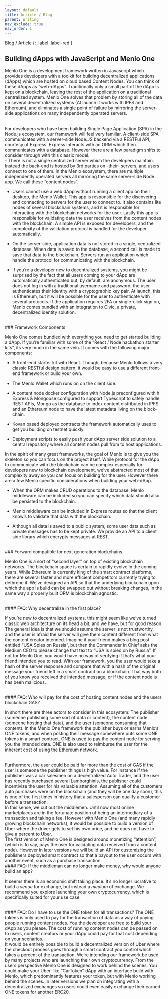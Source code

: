 ```yaml
---
layout: default
title: Article / Blog
parent: Writing
nav_exclude: true
nav_order: 1
---
```

Blog / Article
{: .label .label-red }

## Building dApps with JavaScript and Menlo One


Menlo One is a development framework written in Javascript which provides developers with a toolkit for building decentralized applications (dApps) which are hosted on cloud based Content Nodes. You can think of these dApps as “web-dApps”. Traditionally only a small part of the dApp is kept on a blockchain, leaving the rest of the application on a traditional centralized system. Menlo One solves that problem by storing all of the data on several decentralized systems (At launch it works with IPFS and Ethereum), and eliminates a single point of failure by mirroring the server-side applications on many independently operated servers.

<br>
For developers who have been building Single Page Application (SPA) in the Node.js ecosystem, our framework will feel very familiar. A client-side SPA communicates with a server-side Node.JS backend via a RESTFul API, courtesy of Express. Express interacts with an ORM which then communicates with a database. However there are a few paradigm shifts to consider through with this classic model.

<br>
- There is not a single centralized server which the developers maintain. Instead the back-end is hosted by 3rd parties on -their- servers, and users connect to one of them. In the Menlo ecosystem, there are multiple independently operated servers all mirroring the same server-side Node app. We call these “content nodes”.

- Users cannot use a web dApp without running a client app on their desktop, the Menlo Wallet. This app is responsible for the discovering and connecting to servers for the user to connect to. It also contains lite nodes of several blockchain systems, and it is responsible for interacting with the blockchain networks for the user. Lastly this app is responsible for validating data the user receives from the content nodes with the blockchain. A simple API is exposed for developers, and the complexity of the validation protocol is handled for the developer automatically.

- On the server-side, application data is not stored in a single, centralized database. When data is saved to the database, a second call is made to save that data to the blockchain. Servers run an application which handle the protocol for communicating with the blockchain.

- If you’re a developer new to decentralized systems, you might be surprised by the fact that all users coming to your dApp are automatically authenticated but, by default, are anonymous. The user does not log in with a traditional username and password, the user authenticates their identity with a cryptographic key pair. At launch, this is Ethereum, but it will be possible for the user to authenticate with several protocols. If the application requires 2FA or single-click sign on, Menlo comes bundled with an integration to Civic, a private, decentralized identity solution.

<br>
### Framework Components

Menlo One comes bundled with everything you need to get started building a dApp. If you’re familiar with some of the “React / Node hackathon starter kits”, its very much in the same vein. It comes with the following major components:

- A front-end starter kit with React. Though, because Menlo follows a very classic RESTful design pattern, it would be easy to use a different front-end framework or build your own.

- The Menlo Wallet which runs on on the client side.

- A content node docker configuration with Node.js preconfigured with h Express & Mongoose configured to support Typescript to safely handle REST APIs, Mongo as the database to index content distributed in IPFS and an Ethereum node to have the latest metadata living on the block-chain.

- Kovan based deployed contracts the framework automatically uses to get you building on testnet quickly.

- Deployment scripts to easily push your dApp server side solution to a central repository where all content nodes pull from to host applications.

In the spirit of many great frameworks, the goal of Menlo is to give you the skeleton so you can focus on the project itself. While protocol for the dApp to communicate with the blockchain can be complex especially for developers new to blockchain development, we’ve abstracted most of that complexity away so you can focus on building for the user. However there are a few Menlo specific considerations when building your web-dApp.

- When the ORM makes CRUD operations to the database, Menlo middleware can be included so you can specify which data should also be persisted to the blockchain.

- Menlo middleware can be included in Express routes so that the client know’s to validate that data with the blockchain.

- Although all data is saved to a public system, some user data such as private messages has to be kept private. We provide an API to a client side library which encrypts messages at REST.

<br>
### Forward compatible for next generation blockchains

Menlo One is a sort of “second layer” on top of existing blockchain networks. The blockchain space is certain to rapidly evolve in the coming years. While Ethereum is currently king of the smart contract platforms, there are several faster and more efficient competitors currently trying to dethrone it. We’ve designed an API so that the underlying blockchain upon which the app is build can be swapped out without breaking changes, in the same way a properly built ORM is blockchain agnostic.

<br>
#### FAQ: Why decentralize in the first place?

If you’re new to decentralized systems, this might seem like we’ve turned classic web architecture on its head a bit, and we have, but for good reason. The general idea is that we should assume the server is not trustworthy, and the user is afraid the server will give them content different from what the content creator intended. Imagine if your friend makes a blog post entitled “USA Spies on Russia”, but then the Commander in Chief asks the Medium CEO to please change that text to “USA is spied on by Russia”. If not for Menlo One, you would have no way of verifying if that’s what your friend intended you to read. With our framework, you the user would take a hash of the server response and compare that with a hash of the original message your friend left in a smart contract on a blockchain. That way both of you know you received the intended message, or if the content node is has been malicious.

<br>
#### FAQ: Who will pay for the cost of hosting content nodes and the users blockchain GAS?

In short there are three actors to consider in this ecosystem: The publisher (someone publishing some sort of data or content), the content node (someone hosting that data), and the user (someone consuming that content). In the Menlo One framework the publisher buys or earns Menlo’s ONE tokens, and when posting their message somewhere puts some ONE tokens in a smart contract. ONE is used to pay the content node for serving you the intended data. ONE is also used to reimburse the user for the inherent cost of using the Ethereum network.

<br>
Furthermore, the user could be paid far more than the cost of GAS if the user is someone the publisher things is high value. For instance if the publisher was a car salesmen on a decentralized Auto Trader, and the user has recently purchased several Lamborghinis, the publisher could incentivize the user for his valuable attention. Assuming all of the customers auto purchases were on the blockchain (and they will be one day soon), this is one of the first times in history that a salesperson can qualify a customer before a transaction.

<br>
In this sense, we cut out the middlemen. Until now most online marketplaces are in the fortunate position of being an intermediary of a transaction and taking a fee. However with Menlo One (and many rapidly growing blockchain networks), it would be possible to build a version of Uber where the driver gets to set his own price, and he does not have to give a percent to Uber.

<br>
The first version of Menlo One is designed around monetizing “attention”, (which is to say, pays the user for validating data received from a content node). However in later versions we will build an API for customizing the publishers deployed smart contract so that a payout to the user occurs with another event, such as a purchase transaction.

<br>
#### FAQ: If the middleman can no longer make money, why would anyone build an app?

It seems there is an economic shift taking place. It’s no longer lucrative to build a *venue* for exchange, but instead a *medium* of exchange. We recommend you explore launching your own cryptocurrency, which is specifically suited for your use case.

<br>
#### FAQ: Do I have to use the ONE token for all transactions?
The ONE tokens is only used to pay for the transaction of data as a way of paying people running content nodes. You the developer are free to build your dApp as you please. The cost of running content nodes can be passed on to users, content creators or your dApp could pay for that cost depending on your scenarios.

<br>
It would be entirely possible to build a decentralized version of Uber where the checkout process goes through a smart contract you control which takes a percent of the transaction. We’re intending our framework be used by many projects who are launching their own cryptocurrency. From the users perspective Menlo One is designed to work behind the scenes. You could make your Uber-like “CarToken” dApp with an interface build with Menlo, which predominantly features your token, but with Menlo working behind the scenes. In later versions we plan on integrating with a decentralized exchanges so users could even easily exchange their earned ONE tokens for another ERC20.